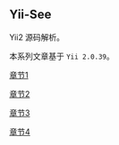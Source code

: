 Yii-See
------

Yii2 源码解析。

本系列文章基于 `Yii 2.0.39`。

[章节1](./blog/01.md)

[章节2](./blog/02.md)

[章节3](./blog/03.md)

[章节4](./blog/04.md)


